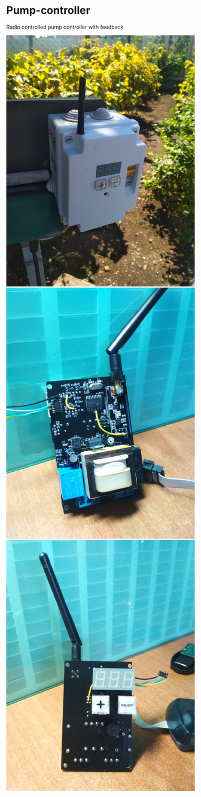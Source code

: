 # Pump-controller
 Radio controlled pump controller with feedback
 
![Image alt](https://github.com/EvgeniyGubar/Pump-controller/blob/main/3.jpg)
![Image alt](https://github.com/EvgeniyGubar/Pump-controller/blob/main/2.jpg)
![Image alt](https://github.com/EvgeniyGubar/Pump-controller/blob/main/1.jpg)
